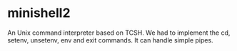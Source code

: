# minishell2
An Unix command interpreter based on TCSH. We had to implement the cd, setenv, unsetenv, env and exit commands. It can handle simple pipes.
